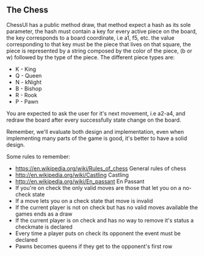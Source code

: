 ## The Chess

ChessUI has a public method draw, that method expect a hash as its sole parameter, the hash must contain
a key for every active piece on the board, the key corresponds to a board coordinate, i.e a1, f5, etc.
the value corresponding to that key must be the piece that lives on that square, the piece is represented
by a string composed by the color of the piece, (b or w) followed by the type of the piece.
The different piece types are:
- K - King
- Q - Queen
- N - kNight
- B - Bishop
- R - Rook
- P - Pawn

You are expected to ask the user for it's next movement, i.e a2-a4, and redraw the board after every successfully
state change on the board.

Remember, we'll evaluate both design and implementation, even when implementing many parts of the game is good, it's better to have a solid design.

Some rules to remember:

- https://en.wikipedia.org/wiki/Rules_of_chess General rules of chess
- http://en.wikipedia.org/wiki/Castling Castling
- http://en.wikipedia.org/wiki/En_passant En Passant
- If you're on check the only valid moves are those that let you on a no-check state
- If a move lets you on a check state that move is invalid
- If the current player is not on check but has no valid moves available the games ends as a draw
- If the current player is on check and has no way to remove it's status a checkmate is declared
- Every time a player puts on check its opponent the event must be declared
- Pawns becomes queens if they get to the opponent's first row
